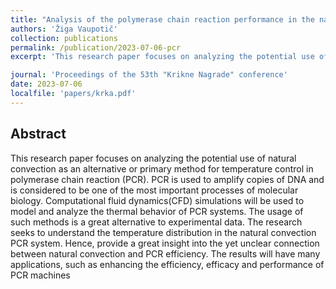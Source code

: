 ```yaml
---
title: "Analysis of the polymerase chain reaction performance in the natural convection"
authors: 'Žiga Vaupotič'
collection: publications
permalink: /publication/2023-07-06-pcr
excerpt: 'This research paper focuses on analyzing the potential use of natural convection as an alternative method for temperature control in polymerase chain reaction (PCR).'

journal: 'Proceedings of the 53th "Krikne Nagrade" conference'
date: 2023-07-06
localfile: 'papers/krka.pdf'
---
```


## Abstract

This research paper focuses on analyzing the potential use of natural convection as an alternative
or primary method for temperature control in polymerase chain reaction (PCR). PCR is used to
amplify copies of DNA and is considered to be one of the most important processes of molecular
biology. Computational fluid dynamics(CFD) simulations will be used to model and analyze the
thermal behavior of PCR systems. The usage of such methods is a great alternative to experimental
data. The research seeks to understand the temperature distribution in the natural convection PCR
system. Hence, provide a great insight into the yet unclear connection between natural convection
and PCR efficiency. The results will have many applications, such as enhancing the efficiency,
efficacy and performance of PCR machines
